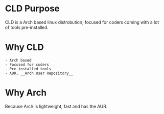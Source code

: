 # CLD Purpose
CLD is a Arch based linux distrobution, focused for coders coming with a lot of tools pre-installed.

# Why CLD
    - Arch based
    - Focused for coders
    - Pre-installed tools
    - AUR, __Arch User Repository__

# Why Arch
Because Arch is lightweight, fast and has the AUR.